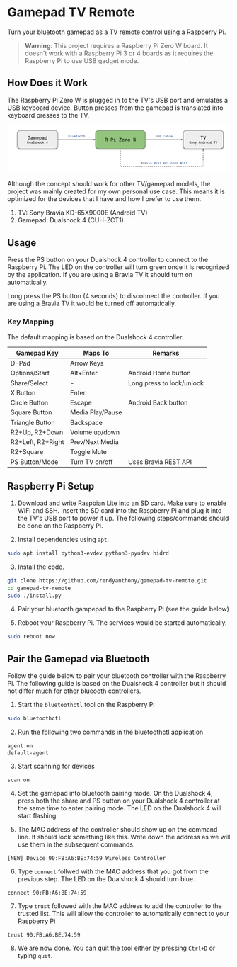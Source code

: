 # Gamepad TV Remote

Turn your bluetooth gamepad as a TV remote control using a Raspberry Pi.

> **Warning**: This project requires a Raspberry Pi Zero W board. It doesn't work with a Raspberry Pi 3 or 4 boards as it requires the Raspberry Pi to use USB gadget mode.

## How Does it Work

The Raspberry Pi Zero W is plugged in to the TV's USB port and emulates a USB keyboard device. Button presses from the gamepad is translated into keyboard presses to the TV.

![Overview Diagram](docs/overview.png)

Although the concept should work for other TV/gamepad models, the project was mainly created for my own personal use case. This means it is optimized for the devices that I have and how I prefer to use them.

1. TV: Sony Bravia KD-65X9000E (Android TV)
2. Gamepad: Dualshock 4 (CUH-ZCT1)

## Usage 
Press the PS button on your Dualshock 4 controller to connect to the Raspberry Pi. The LED on the controller will turn green once it is recognized by the application. If you are using a Bravia TV it should turn on automatically.

Long press the PS button (4 seconds) to disconnect the controller. If you are using a Bravia TV it would be turned off automatically.

### Key Mapping

The default mapping is based on the Dualshock 4 controller.

| Gamepad Key       | Maps To                  | Remarks                   
|-------------------|--------------------------|---------------------------
| D-Pad             | Arrow Keys               |                           
| Options/Start     | Alt+Enter                | Android Home button       
| Share/Select      | -                        | Long press to lock/unlock 
| X Button          | Enter                    |                           
| Circle Button     | Escape                   | Android Back button       
| Square Button     | Media Play/Pause         |                           
| Triangle Button   | Backspace                |                           
| R2+Up, R2+Down    | Volume up/down           |                           
| R2+Left, R2+Right | Prev/Next Media          |                           
| R2+Square         | Toggle Mute              |                           
| PS Button/Mode    | Turn TV on/off           | Uses Bravia REST API

## Raspberry Pi Setup

1.  Download and write Raspbian Lite into an SD card. Make sure to enable WiFi and SSH. Insert the SD card into the Raspberry Pi and plug it into the TV's USB port to power it up. The following steps/commands should be done on the Raspberry Pi.

2. Install dependencies using `apt`.

```bash
sudo apt install python3-evdev python3-pyudev hidrd
```

3.  Install the code.

```bash
git clone https://github.com/rendyanthony/gamepad-tv-remote.git
cd gamepad-tv-remote
sudo ./install.py
```

4.  Pair your bluetooth gampepad to the Raspberry Pi (see the guide below)

5.  Reboot your Raspberry Pi. The services would be started automatically.

```bash
sudo reboot now
```

## Pair the Gamepad via Bluetooth

Follow the guide below to pair your bluetooth controller with the Raspberry Pi. The following guide is based on the Dualshock 4 controller but it should not differ much for other blueooth controllers.

1.  Start the `bluetoothctl` tool on the Raspberry Pi

```bash
sudo bluetoothctl
```

2.  Run the following two commands in the bluetoothctl application

```
agent on
default-agent
```

3.  Start scanning for devices

```
scan on
```

4.  Set the gamepad into bluetooth pairing mode. On the Dualshock 4, press both the share and PS button on your Dualshock 4 controller at the same time to enter pairing mode. The LED on the Dualshock 4 will start flashing.

5.  The MAC address of the controller should show up on the command line. It should look something like this. Write down the address as we will use them in the subsequent commands.

```
[NEW] Device 90:FB:A6:BE:74:59 Wireless Controller
```

6.  Type `connect` follwed with the MAC address that you got from the previous step. The LED on the Dualshock 4 should turn blue.

```
connect 90:FB:A6:BE:74:59
```

7. Type `trust` followed with the MAC address to add the controller to the trusted list. This will allow the controller to automatically connect to your Raspberry Pi

```
trust 90:FB:A6:BE:74:59
```

8.  We are now done. You can quit the tool either by pressing `Ctrl+D` or typing `quit`.
